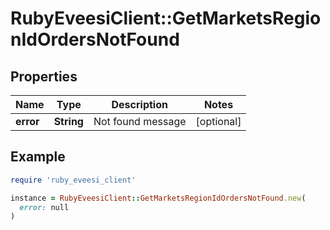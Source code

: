 # RubyEveesiClient::GetMarketsRegionIdOrdersNotFound

## Properties

| Name | Type | Description | Notes |
| ---- | ---- | ----------- | ----- |
| **error** | **String** | Not found message | [optional] |

## Example

```ruby
require 'ruby_eveesi_client'

instance = RubyEveesiClient::GetMarketsRegionIdOrdersNotFound.new(
  error: null
)
```


